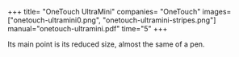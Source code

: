 +++
title= "OneTouch UltraMini"
companies= "OneTouch"
images= ["onetouch-ultramini0.png", "onetouch-ultramini-stripes.png"]
manual="onetouch-ultramini.pdf"
time="5"
+++

Its main point is its reduced size, almost the same of a pen.
